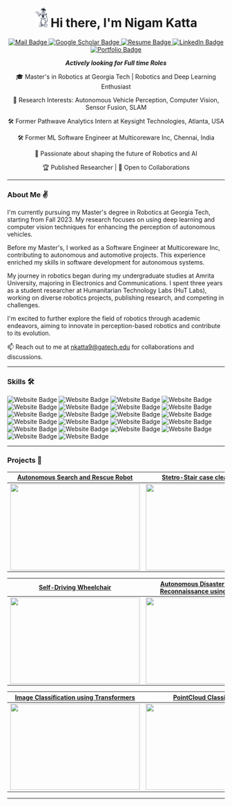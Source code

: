 <h1 align = "center"><img src="https://github.com/GutlapalliNikhil/GutlapalliNikhil/blob/main/robo.gif" width="30" />  Hi there, I'm Nigam Katta </h1>
<p align="center">
  <a href="mailto:nigamkatta@gmail.com,nkatta9@gatech.edu">
    <img src="https://img.shields.io/badge/Mail-f25030?style=for-the-badge&logoColor=white" alt="Mail Badge">
  </a>
    <a href="https://scholar.google.com/citations?user=WAjjOOwAAAAJ&hl=en">
    <img src="https://img.shields.io/badge/Google%20Scholar-babbbf?style=for-the-badge&logoColor=white" alt="Google Scholar Badge">
  </a>
  <a href="https://drive.google.com/file/d/1uxqNuXn0lXInNvWN7QUKYXqaaGv7GzXX/view?usp=sharing">
    <img src="https://img.shields.io/badge/Resume-f2f542?style=for-the-badge&logoColor=white" alt="Resume Badge">
  </a>
  <a href="https://www.linkedin.com/in/nigamkatta/">
    <img src="https://img.shields.io/badge/LinkedIn-0077b5?style=for-the-badge&logoColor=white" alt="LinkedIn Badge">
  </a>
    <a href="https://scholar.google.com/citations?user=WAjjOOwAAAAJ&hl=en">
    <img src="https://img.shields.io/badge/Portfolio-babbbf?style=for-the-badge&logoColor=green" alt="Portfolio Badge">
  </a>
</p>

<p align="center">
  <b><i>Actively looking for Full time Roles</i></b><br>
</p>

<div align="center">

🎓 Master's in Robotics at Georgia Tech | Robotics and  Deep Learning Enthusiast

🔭 Research Interests: Autonomous Vehicle Perception, Computer Vision, Sensor Fusion, SLAM

🛠️ Former Pathwave Analytics Intern at Keysight Technologies, Atlanta, USA

🛠️ Former ML Software Engineer at Multicoreware Inc, Chennai, India

🌱 Passionate about shaping the future of Robotics and AI

🏆 Published Researcher | 🤝 Open to Collaborations

</div>

---

### About Me ✌️

I'm currently pursuing my Master's degree in Robotics at Georgia Tech, starting from Fall 2023. My research focuses on using deep learning and computer vision techniques for enhancing the perception of autonomous vehicles.

Before my Master's, I worked as a Software Engineer at Multicoreware Inc, contributing to autonomous and automotive projects. This experience enriched my skills in software development for autonomous systems.

My journey in robotics began during my undergraduate studies at Amrita University, majoring in Electronics and Communications. I spent three years as a student researcher at Humanitarian Technology Labs (HuT Labs), working on diverse robotics projects, publishing research, and competing in challenges.

I'm excited to further explore the field of robotics through academic endeavors, aiming to innovate in perception-based robotics and contribute to its evolution.

📫 Reach out to me at nkatta9@gatech.edu for collaborations and discussions.

---

### Skills 🛠️
<p>
<a>
    <img src="https://img.shields.io/badge/Python-2b7d6a?style=for-the-badge&logoColor=white" alt="Website Badge">
</a>
<a>
    <img src="https://img.shields.io/badge/C++-5ba171?style=for-the-badge&logoColor=white" alt="Website Badge">
</a>
<a>
    <img src="https://img.shields.io/badge/C-5c4000?style=for-the-badge&logoColor=white" alt="Website Badge">
</a>
<a>
    <img src="https://img.shields.io/badge/MATLAB-f7f7d3?style=for-the-badge&logoColor=white" alt="Website Badge">
</a> 
<a>
    <img src="https://img.shields.io/badge/ROS-716aaf?style=for-the-badge&logoColor=white" alt="Website Badge">
</a>
<a>
    <img src="https://img.shields.io/badge/PyTorch-36d658?style=for-the-badge&logoColor=white" alt="Website Badge">
</a>
<a>
    <img src="https://img.shields.io/badge/TensorFlow-bd0b17?style=for-the-badge&logoColor=white" alt="Website Badge">
</a>
<a>
    <img src="https://img.shields.io/badge/Scikit%20Learn-e2b08f?style=for-the-badge&logoColor=white" alt="Website Badge">
</a>
<a>
    <img src="https://img.shields.io/badge/ONNX-a557b4?style=for-the-badge&logoColor=white" alt="Website Badge">
</a>
<a>
    <img src="https://img.shields.io/badge/Open3D-ba0e52?style=for-the-badge&logoColor=white" alt="Website Badge">
</a>
<a>
    <img src="https://img.shields.io/badge/OpenCV-457821?style=for-the-badge&logoColor=white" alt="Website Badge">
</a>
<a>
    <img src="https://img.shields.io/badge/Computer%20Vision-cd882a?style=for-the-badge&logoColor=white" alt="Website Badge">
</a>
<a>
    <img src="https://img.shields.io/badge/Docker-afa40f?style=for-the-badge&logoColor=white" alt="Website Badge">
</a>
<a>
    <img src="https://img.shields.io/badge/GIT-530ee2?style=for-the-badge&logoColor=white" alt="Website Badge">
</a>
<a>
    <img src="https://img.shields.io/badge/Machine%20Learning-dbf41d?style=for-the-badge&logoColor=white" alt="Website Badge">
</a>
<a>
    <img src="https://img.shields.io/badge/Deep%20Learning-8bd1fe?style=for-the-badge&logoColor=white" alt="Website Badge">
</a>
<a>
    <img src="https://img.shields.io/badge/SLAM-b64879?style=for-the-badge&logoColor=white" alt="Website Badge">
</a>
<a>
    <img src="https://img.shields.io/badge/Sensor%20Fusion-f306a2?style=for-the-badge&logoColor=white" alt="Website Badge">
</a>
<a>
    <img src="https://img.shields.io/badge/Linux-5dd8bb?style=for-the-badge&logoColor=white" alt="Website Badge">
</a>
<a>
    <img src="https://img.shields.io/badge/Arduino-51b560?style=for-the-badge&logoColor=white" alt="Website Badge">
</a>
<a>
    <img src="https://img.shields.io/badge/Raspberry%20PI-731461?style=for-the-badge&logoColor=white" alt="Website Badge">
</a>
<a>
    <img src="https://img.shields.io/badge/Nvidia%20Jetson%20AGX-6d5e61?style=for-the-badge&logoColor=white" alt="Website Badge">
</a>
</p>

---

### Projects 🚀

| [Autonomous Search and Rescue Robot](https://github.com/NigamKatta/RescueRobot/tree/main) | [Stetro-Stair case cleaning Robot](https://github.com/NigamKatta/sTETRO/tree/main)| 
| :-:| :-:|
| <img src="https://github.com/NigamKatta/RescueRobot/blob/main/Assets/ScorpionImage.jpeg" width="300" height="200" style="display:block"> | <img src="https://github.com/NigamKatta/sTETRO/blob/main/Assets/sTETRO%20-%20GIF.gif" width="300" height="200" style="display:block"> |

| [Self-Driving Wheelchair](https://github.com/GutlapalliNikhil/Install_Speech_Navigation)| [Autonomous Disaster Response & <br> Reconnaissance using TurtleBot 3](https://github.com/deep-zspace/Autonomous_Disaster_Response_robot)|
| :-:| :-:| 
| <img src="https://www.nikhilchowdary.com/assets/img/publications/21.png" width="300" height="200" style="display:block"> | <img src="https://www.nikhilchowdary.com/assets/img/publications/aa.png" width="300" height="200" style="display:block"> |

| [Image Classification using Transformers](https://github.com/GutlapalliNikhil/ImageClassification_VIT_TransferLearning)| [PointCloud Classification](https://github.com/GutlapalliNikhil/Pointcloud-Classification-Pytorch)| 
| :-:| :-:|
| <img src="https://www.nikhilchowdary.com/assets/img/publications/image_classification.png" width="300" height="200" style="display:block"> | <img src="https://www.nikhilchowdary.com/assets/img/publications/pointcloud_Classification.png" width="300" height="200" style="display:block"> |

---

